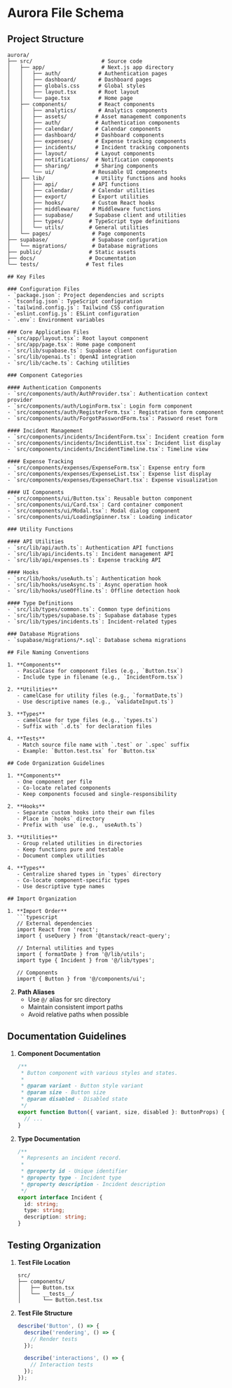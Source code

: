 # Aurora File Schema

## Project Structure

```
aurora/
├── src/                      # Source code
│   ├── app/                  # Next.js app directory
│   │   ├── auth/            # Authentication pages
│   │   ├── dashboard/       # Dashboard pages
│   │   ├── globals.css      # Global styles
│   │   ├── layout.tsx       # Root layout
│   │   └── page.tsx         # Home page
│   ├── components/          # React components
│   │   ├── analytics/       # Analytics components
│   │   ├── assets/         # Asset management components
│   │   ├── auth/           # Authentication components
│   │   ├── calendar/       # Calendar components
│   │   ├── dashboard/      # Dashboard components
│   │   ├── expenses/       # Expense tracking components
│   │   ├── incidents/      # Incident tracking components
│   │   ├── layout/         # Layout components
│   │   ├── notifications/  # Notification components
│   │   ├── sharing/        # Sharing components
│   │   └── ui/            # Reusable UI components
│   ├── lib/                # Utility functions and hooks
│   │   ├── api/           # API functions
│   │   ├── calendar/      # Calendar utilities
│   │   ├── export/        # Export utilities
│   │   ├── hooks/         # Custom React hooks
│   │   ├── middleware/    # Middleware functions
│   │   ├── supabase/     # Supabase client and utilities
│   │   ├── types/        # TypeScript type definitions
│   │   └── utils/        # General utilities
│   └── pages/             # Page components
├── supabase/              # Supabase configuration
│   └── migrations/        # Database migrations
├── public/               # Static assets
├── docs/                 # Documentation
└── tests/               # Test files

## Key Files

### Configuration Files
- `package.json`: Project dependencies and scripts
- `tsconfig.json`: TypeScript configuration
- `tailwind.config.js`: Tailwind CSS configuration
- `eslint.config.js`: ESLint configuration
- `.env`: Environment variables

### Core Application Files
- `src/app/layout.tsx`: Root layout component
- `src/app/page.tsx`: Home page component
- `src/lib/supabase.ts`: Supabase client configuration
- `src/lib/openai.ts`: OpenAI integration
- `src/lib/cache.ts`: Caching utilities

### Component Categories

#### Authentication Components
- `src/components/auth/AuthProvider.tsx`: Authentication context provider
- `src/components/auth/LoginForm.tsx`: Login form component
- `src/components/auth/RegisterForm.tsx`: Registration form component
- `src/components/auth/ForgotPasswordForm.tsx`: Password reset form

#### Incident Management
- `src/components/incidents/IncidentForm.tsx`: Incident creation form
- `src/components/incidents/IncidentList.tsx`: Incident list display
- `src/components/incidents/IncidentTimeline.tsx`: Timeline view

#### Expense Tracking
- `src/components/expenses/ExpenseForm.tsx`: Expense entry form
- `src/components/expenses/ExpenseList.tsx`: Expense list display
- `src/components/expenses/ExpenseChart.tsx`: Expense visualization

#### UI Components
- `src/components/ui/Button.tsx`: Reusable button component
- `src/components/ui/Card.tsx`: Card container component
- `src/components/ui/Modal.tsx`: Modal dialog component
- `src/components/ui/LoadingSpinner.tsx`: Loading indicator

### Utility Functions

#### API Utilities
- `src/lib/api/auth.ts`: Authentication API functions
- `src/lib/api/incidents.ts`: Incident management API
- `src/lib/api/expenses.ts`: Expense tracking API

#### Hooks
- `src/lib/hooks/useAuth.ts`: Authentication hook
- `src/lib/hooks/useAsync.ts`: Async operation hook
- `src/lib/hooks/useOffline.ts`: Offline detection hook

#### Type Definitions
- `src/lib/types/common.ts`: Common type definitions
- `src/lib/types/supabase.ts`: Supabase database types
- `src/lib/types/incidents.ts`: Incident-related types

### Database Migrations
- `supabase/migrations/*.sql`: Database schema migrations

## File Naming Conventions

1. **Components**
   - PascalCase for component files (e.g., `Button.tsx`)
   - Include type in filename (e.g., `IncidentForm.tsx`)

2. **Utilities**
   - camelCase for utility files (e.g., `formatDate.ts`)
   - Use descriptive names (e.g., `validateInput.ts`)

3. **Types**
   - camelCase for type files (e.g., `types.ts`)
   - Suffix with `.d.ts` for declaration files

4. **Tests**
   - Match source file name with `.test` or `.spec` suffix
   - Example: `Button.test.tsx` for `Button.tsx`

## Code Organization Guidelines

1. **Components**
   - One component per file
   - Co-locate related components
   - Keep components focused and single-responsibility

2. **Hooks**
   - Separate custom hooks into their own files
   - Place in `hooks` directory
   - Prefix with `use` (e.g., `useAuth.ts`)

3. **Utilities**
   - Group related utilities in directories
   - Keep functions pure and testable
   - Document complex utilities

4. **Types**
   - Centralize shared types in `types` directory
   - Co-locate component-specific types
   - Use descriptive type names

## Import Organization

1. **Import Order**
   ```typescript
   // External dependencies
   import React from 'react';
   import { useQuery } from '@tanstack/react-query';

   // Internal utilities and types
   import { formatDate } from '@/lib/utils';
   import type { Incident } from '@/lib/types';

   // Components
   import { Button } from '@/components/ui';
   ```

2. **Path Aliases**
   - Use `@/` alias for src directory
   - Maintain consistent import paths
   - Avoid relative paths when possible

## Documentation Guidelines

1. **Component Documentation**
   ```typescript
   /**
    * Button component with various styles and states.
    *
    * @param variant - Button style variant
    * @param size - Button size
    * @param disabled - Disabled state
    */
   export function Button({ variant, size, disabled }: ButtonProps) {
     // ...
   }
   ```

2. **Type Documentation**
   ```typescript
   /**
    * Represents an incident record.
    *
    * @property id - Unique identifier
    * @property type - Incident type
    * @property description - Incident description
    */
   export interface Incident {
     id: string;
     type: string;
     description: string;
   }
   ```

## Testing Organization

1. **Test File Location**
   ```
   src/
   ├── components/
   │   ├── Button.tsx
   │   └── __tests__/
   │       └── Button.test.tsx
   ```

2. **Test File Structure**
   ```typescript
   describe('Button', () => {
     describe('rendering', () => {
       // Render tests
     });

     describe('interactions', () => {
       // Interaction tests
     });
   });
   ```
```